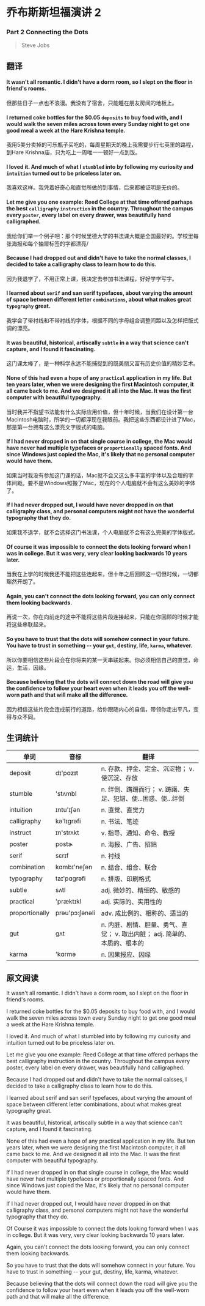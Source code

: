 # 乔布斯斯坦福演讲 2
### Part 2 Connecting the Dots
>Steve Jobs

## 翻译
#### It wasn't all romantic. I didn't have a dorm room, so I slept on the floor in friend's rooms.
但那些日子一点也不浪漫。我没有了宿舍，只能睡在朋友房间的地板上。
#### I returned coke bottles for the $0.05 `deposits` to buy food with, and I would walk the seven miles across town every Sunday night to get one good meal a week at the Hare Krishna temple.
我用5美分卖掉的可乐瓶子买吃的，每周星期天的晚上我需要步行七英里的路程，到Hare Krishna庙，只为吃上一周唯一一顿好一点到饭。
#### I loved it. And much of what I `stumbled` into by following my curiosity and `intuition` turned out to be priceless later on.
我喜欢这样。我凭着好奇心和直觉所做的到事情，后来都被证明是无价的。
#### Let me give you one example: Reed College at that time offered parhaps the best `calligraphy` `instruction` in the country. Throughout the campus every `poster`, every label on every drawer, was beautifully hand calligraphed.
我给你们举一个例子吧：那个时候里德大学的书法课大概是全国最好的。学校里每张海报和每个抽屉标签的字都漂亮/
#### Because I had dropped out and didn't have to take the normal classes, I decided to take a calligraphy class to learn how to do this.
因为我退学了，不用正常上课，我决定去参加书法课程，好好学学写字。
#### I learned about `serif` and san serif typefaces, about varying the amount of space between different letter `combinations`, about what makes great `typography` great.
我学会了带衬线和不带衬线的字体，根据不同的字母组合调整间距以及怎样把版式调的漂亮。
#### It was beautiful, historical, artiscally `subtle` in a way that science can't capture, and I found it fascinating.
这门课太棒了，是一种科学永远不能捕捉到的既美丽又富有历史价值的精妙艺术。
#### None of this had even a hope of any `practical` application in my life. But ten years later, when we were designing the first Macintosh computer, it all came back to me. And we designed it all into the Mac. It was the first computer with beautiful typography.
当时我并不指望书法能有什么实际应用价值，但十年时候，当我们在设计第一台Macintosh电脑时，所学的一切都浮现在我眼前。我把这些东西都设计进了Mac，那是第一台拥有这么漂亮文字版式的电脑。
#### If I had never dropped in on that single course in college, the Mac would have never had multiple typefaces or `proportionally` spaced fonts. And since Windows just copied the Mac, it's likely that no personal computer would have them.
如果当时我没有参加这门课的话，Mac就不会又这么多丰富的字体以及合理的字体间距。要不是Windows照搬了Mac，现在的个人电脑就不会有这么美妙的字体了。
#### If I had never dropped out, I would have never dropped in on that calligraphy class, and personal computers might not have the wonderful typography that they do.
如果我不退学，就不会选择这门书法课，个人电脑就不会有这么完美的字体版式。
#### Of course it was impossible to connect the dots looking forward when I was in college. But it was very, very clear looking backwards 10 years later.
当我在上学的时候我还不能把这些连起来，但十年之后回顾这一切但时候，一切都豁然开朗了。
#### Again, you can't connect the dots looking forward, you can only connect them looking backwards.
再说一次，你在向前走的途中不能将这些片段连接起来，只能在你回顾的时候才能将这些串联起来。
#### So you have to trust that the dots will somehow connect in your future. You have to trust in something -- your `gut`, destiny, life, `karma`, whatever.
所以你要相信这些片段会在你将来的某一天串联起来。你必须相信自己的直觉，命运，生活，因缘。
#### Because believing that the dots will connect down the road will give you the confidence to follow your heart even when it leads you off the well-worn path and that will make all the difference.
因为相信这些片段会连成前行的道路，给你跟随内心的自信，带领你走出平凡，变得与众不同。

## 生词统计
| 单词 | 音标 | 翻译 |
|-|-|-|
| deposit | dɪ'pɑzɪt | n. 存款、押金、定金、沉淀物； v. 使沉淀、存放 |
| stumble | 'stʌmbl | n. 绊倒、蹒跚而行； v. 踌躇、失足、犯错、使...困惑、使...绊倒 |
| intuition | ɪntu'ɪʃən | n. 直觉、直觉力 |
| calligraphy | kə'lɪɡrəfi | n. 书法、笔迹 |
| instruct | ɪn'strʌkt | v. 指导、通知、命令、教授 |
| poster | postɚ | n. 海报、广告、招贴 |
| serif | sɛrɪf | n. 衬线 |
| combination | kɑmbɪ'neʃən | n. 结合、组合、联合 |
| typography | taɪ'pɑgrəfi | n. 排版、印刷格式 |
| subtle | sʌtl | adj. 微妙的、精细的、敏感的 |
| practical | 'præktɪkl | adj. 实际的、实用性的 |
| proportionally | prəu'pɔ:ʃənəli | adv. 成比例的、相称的、适当的 |
| gut | ɡʌt | n. 内脏、剧情、胆量、勇气、直觉； v. 取出内脏； adj. 简单的、本质的、根本的 |
| karma | 'kɑrmə | n. 因果报应、因缘 |

## 原文阅读
It wasn't all romantic. I didn't have a dorm room, so I slept on the floor in friend's rooms.

I returned coke bottles for the $0.05 deposits to buy food with, and I would walk the seven miles across town every Sunday night to get one good meal a week at the Hare Krishna temple.

I loved it. And much of what I stumbled into by following my curiosity and intuition turned out to be priceless later on.

Let me give you one example: Reed College at that time offered perhaps the best calligraphy instruction in the country. Throughout the campus every poster, every label on every drawer, was beautifully hand calligraphed.

Because I had dropped out and didn't have to take the normal calsses, I decided to take a calligraphy class to learn how to do this.

I learned about serif and san serif typefaces, about varying the amount of space between different letter combinations, about what makes great typography great.

It was beautiful, historical, artiscally subtle in a way that science can't capture, and I found it fascinating.

None of this had even a hope of any practical application in my life. But ten years later, when we were designing the first Macintosh computer, it all came back to me. And we designed it all into the Mac. It was the first computer with beautiful typography.

If I had never dropped in on that single course in college, the Mac would have never had multiple typefaces or proportionally spaced fonts. And since Windows just copied the Mac, it's likely that no personal computer would have them.

If I had never dropped out, I would have never dropped in on that calligraphy class, and personal computers might not have the wonderful typography that they do.

Of Course it was impossible to connect the dots looking forward when I was in college. But it was very, very clear looking backwards 10 years later.

Again, you can't connect the dots looking forward, you can only connect them looking backwards.

So you have to trust that the dots will somehow connect in your future. You have to trust in something -- your gut, destiny, life, karma, whatever.

Because believing that the dots will connect down the road will give you the confidence to follow your heart even when it leads you off the well-worn path and that will make all the difference.